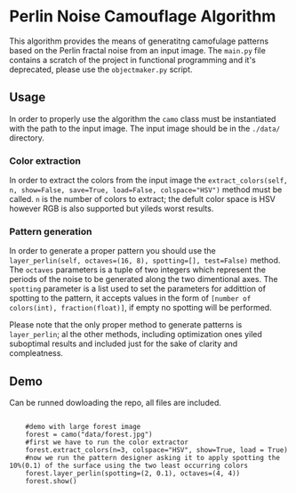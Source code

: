 # Perlin Noise Camouflage Algorithm 
This algorithm provides the means of generatitng camofulage patterns based on the Perlin fractal noise from an input image.
The `main.py` file contains a scratch of the project in functional programming and it's deprecated, please use the `objectmaker.py` script.
## Usage 
In order to properly use the algorithm the `camo` class must be instantiated with the path to the input image.
The input image should be in the `./data/` directory.
### Color extraction 
In order to extract the colors from the input image the `extract_colors(self, n, show=False, save=True, load=False, colspace="HSV")` method must be called.
`n` is the number of colors to extract; the defult color space is HSV however RGB is also supported but yileds worst results.
### Pattern generation
In order to generate a proper pattern you should use the  `layer_perlin(self, octaves=(16, 8), spotting=[], test=False)` method.
The `octaves` parameters is a tuple of two integers which represent the periods of the noise to be generated along the two dimentional axes.
The `spotting` parameter is a list used to set the parameters for addittion of spotting to the pattern, it accepts values in the form of  `[number of colors(int), fraction(float)]`, if empty no spotting will be performed.

Please note that the only proper method to generate patterns is `layer_perlin`; al the other methods, including optimization ones yiled suboptimal results and included just for the sake of clarity and compleatness.


## Demo
Can be runned dowloading the repo, all files are included.

```

    #demo with large forest image
    forest = camo("data/forest.jpg")
    #first we have to run the color extractor
    forest.extract_colors(n=3, colspace="HSV", show=True, load = True)
    #now we run the pattern designer asking it to apply spotting the 10%(0.1) of the surface using the two least occurring colors
    forest.layer_perlin(spotting=(2, 0.1), octaves=(4, 4))
    forest.show()
```
